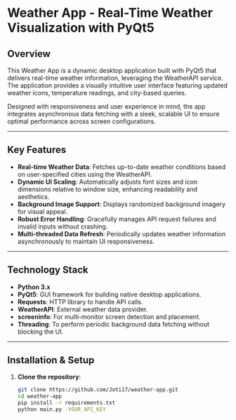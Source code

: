 # Weather App - Real-Time Weather Visualization with PyQt5

## Overview

This Weather App is a dynamic desktop application built with PyQt5 that delivers real-time weather information, leveraging the WeatherAPI service. The application provides a visually intuitive user interface featuring updated weather icons, temperature readings, and city-based queries.

Designed with responsiveness and user experience in mind, the app integrates asynchronous data fetching with a sleek, scalable UI to ensure optimal performance across screen configurations.

---

## Key Features

- **Real-time Weather Data**: Fetches up-to-date weather conditions based on user-specified cities using the WeatherAPI.
- **Dynamic UI Scaling**: Automatically adjusts font sizes and icon dimensions relative to window size, enhancing readability and aesthetics.
- **Background Image Support**: Displays randomized background imagery for visual appeal.
- **Robust Error Handling**: Gracefully manages API request failures and invalid inputs without crashing.
- **Multi-threaded Data Refresh**: Periodically updates weather information asynchronously to maintain UI responsiveness.

---

## Technology Stack

- **Python 3.x**
- **PyQt5**: GUI framework for building native desktop applications.
- **Requests**: HTTP library to handle API calls.
- **WeatherAPI**: External weather data provider.
- **screeninfo**: For multi-monitor screen detection and placement.
- **Threading**: To perform periodic background data fetching without blocking the UI.

---

## Installation & Setup

1. **Clone the repository**:

   ```bash
   git clone https://github.com/Joti17/weather-app.git
   cd weather-app
   pip install -r requirements.txt
   python main.py -YOUR_API_KEY
